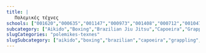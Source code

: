 ```yaml
---
title: |
   Πολεμικές τέχνες
schools: ["001620","000635","001147","000973","001408","000712","001047","001316","001403","001421","001224","001597","000847","001409","001549","001547","001318","001433","000647","000636","000972","001305","001548","000730","000911","000173","000714","000833","000199","000566","001773","001424","001032","000834","001420","000170","001250","001350","001194","001059","001595","000867","000713","001805","000273","000852","001143","000265","000334","000247","000289","000350","000253","000153","000324","000269","000312","000888","000340","000251","000276","000252","000976","000368","000293","000261","001159","001594","000979","000275","000352","001447","001767","000302","000256","001586","000291","000358","001294","000318","000351","000259","000330","000292","000243","000336","000244","000271","000303","000254","000319","000947","000158","000359","000315","000287","001753","000255","000296","000883","000322","000286","000816","000363","000260","000282","000314","000264","000963","000297","000304","000668","000328","000895","001803","000250","000329","001417","001636","000320","001273","001764","000818","001592","000298","000309","000914","001198","000344","000591","000366","000887","000098","000105","000952","000094","000095","000092","000524","000708","000557","000810","000824","000923","001192","001264","001315","001342","001604","001654","001335"]
subcategory: ["Aikido","Boxing","Brazilian Jiu Jitsu","Capoeira","Grappling","Hapkido","Hwal Moo Do","Iaido","Ju Jitsu","Judo","Kali","Karate","Kendo","Kick Boxing","Kobudo","Krav Maga","Kung Fu","MMA","Muay Thai","Ninjutsu","Sanda","Savate","Self-Defense","Tae Kwon Do","Thai Boxing","Wing Chun","Παγκράτιο"]
slugCategories: "polemikes-texnes"
slugSubcategory: ["aikido","boxing","brazilian","capoeira","grappling","hapkido","jwai-moo-do","iaido","jujitsu","judi","kali","karate","kobudo","kickboxing","kobudo","krav-manga","kung-fu","mma","muay-thai","ninjutsu","sanda","savate","self-defense","tae-kwon-do","thai-boxing","wing-chun","pagratio"]
---
```


